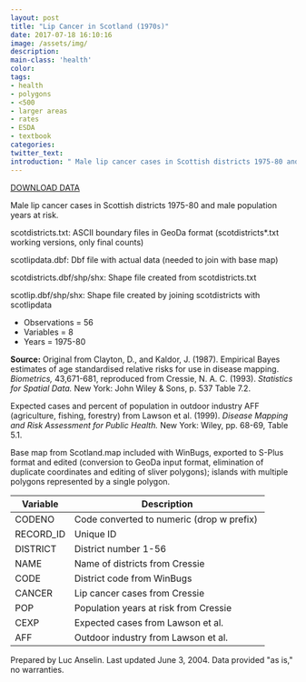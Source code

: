 ```yaml
---
layout: post
title: "Lip Cancer in Scotland (1970s)"
date: 2017-07-18 16:10:16
image: /assets/img/
description:
main-class: 'health'
color:
tags:
- health
- polygons
- <500
- larger areas
- rates
- ESDA
- textbook
categories:
twitter_text:
introduction: " Male lip cancer cases in Scottish districts 1975-80 and male population at risk."
---
```

<script>
$('#map').hide();
</script>

[DOWNLOAD DATA](https://s3.amazonaws.com/geoda/data/scotlip.zip)


Male lip cancer cases in Scottish districts 1975-80 and male population years at risk.

scotdistricts.txt:                   ASCII boundary files in GeoDa format
(scotdistricts\*.txt working         versions, only final counts)         

scotlipdata.dbf:                     Dbf file with actual data (needed to join with base map)                 

scotdistricts.dbf/shp/shx:         Shape file created from               scotdistricts.txt                    

scotlip.dbf/shp/shx:                Shape file created by joining        scotdistricts with scotlipdata       

* Observations = 56
* Variables = 8
* Years = 1975-80

**Source:**
 Original from Clayton, D., and Kaldor, J. (1987). Empirical Bayes
estimates of age standardised relative risks for use in disease mapping.
*Biometrics,* 43,671-681, reproduced from Cressie, N. A. C. (1993).
*Statistics for Spatial Data.* New York: John Wiley & Sons, p. 537 Table
7.2.

Expected cases and percent of population in outdoor industry AFF
(agriculture, fishing, forestry) from Lawson et al. (1999). *Disease
Mapping and Risk Assessment for Public Health.* New York: Wiley, pp.
68-69, Table 5.1.

Base map from Scotland.map included with WinBugs, exported to S-Plus
format and edited (conversion to GeoDa input format, elimination of
duplicate coordinates and editing of sliver polygons); islands with
multiple polygons represented by a single polygon.

| **Variable**                         | **Description**                      |
|--|--|
| CODENO                               | Code converted to numeric (drop w     prefix) |
| RECORD\_ID                           | Unique ID                            |
| DISTRICT                             | District number 1-56                 |
| NAME                                 | Name of districts from Cressie       |
| CODE                                 | District code from WinBugs           |
| CANCER                               | Lip cancer cases from Cressie        |
| POP                                  | Population years at risk from         Cressie |
| CEXP                                 | Expected cases from Lawson et al.    |
| AFF                                  | Outdoor industry from Lawson et al.  |


Prepared by Luc Anselin. Last updated June 3, 2004. Data provided "as is," no warranties.

